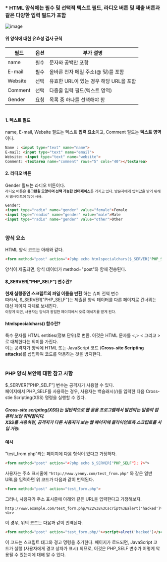 ### * HTML 양식에는 필수 및 선택적 텍스트 필드, 라디오 버튼 및 제출 버튼과 같은 다양한 입력 필드가 포함 <br>
![image](https://user-images.githubusercontent.com/117110034/199274783-7c78fa7a-2d65-4e7a-878d-8b6b48a4ae6a.png) <br>

#### 위 양식에 대한 유효성 검사 규칙

|**필드**|옵션|부가 설명|
|------|---|---|
|name|필수|문자와 공백만 포함|
|E-mail|필수|올바른 전자 메일 주소(@ 및)를 포함|
|Website|선택|유효한 URL이 있는 경우 해당 URL을 포함|
|Comment|선택|다중줄 입력 필드(텍스트 영역)|
|Gender|요청|목록 중 하나를 선택해야 함|

#

#### 1. 텍스트 필드
name, E-mail, Website 필드는 텍스트 **입력 요소**이고, Comment 필드는 **텍스트 영역**이다.
```html
Name : <input type="text" name="name">
E-mail: <input type="text" name="email">
Website: <input type="text" name="website">
Comment: <textarea name="comment" rows="5" cols="40"></textarea>
```

#### 2. 라디오 버튼
Gender 필드는 라디오 버튼이다. <br> <sub>라디오 버튼은 **동그란원 모양이며 선택 가능한 인터페이스**를 가지고 있다. 방문자에게 입력값을 받기 위해서 웹사이트에 많이 사용.</sub>
```html
Gender:
<input type="radio" name="gender" value="female">Female
<input type="readio" name="gender" value="male">Male
<input type="radio" name="gender" value="other">Other
```

#

### 양식 요소
HTML 양식 코드는 아래와 같다.

```html
<form method="post" action="<?php echo htmlspecialchars($_SERVER["PHP_SELF"]); ?>
```

양식이 제출되면, 양식 데이터가 method="post"와 함께 전송된다. <br>
#### $_SERVER["PHP_SELF"] 변수란?
**현재 실행중인 스크립트의 파일 이름을 반환** 하는 슈퍼 전역 변수 <br> 따라서, $_SERVER["PHP_SELF"]는 제출된 양식 데이터를 다른 페이지로 건너뛰는 대신 페이지 자체로 보내진다. <br> <sub> 이렇게 되면, 사용자는 양식과 동일한 페이지에서 오류 메세지를 받게 된다.</sub><br>
#### htmlspecialchars() 함수란?
특수 문자를 HTML entities(정보 단위)로 변환. 이것은 HTML 문자를 <,> &lt; 그리고 &gt;로 대체한다는 의미를 가진다. <br> 이는 공격자가 양식에 HTML 또는 JavaScript 코드 (**Cross-site Scripting attacks**)를 삽입하여 코드를 악용하는 것을 방지한다.

#

### PHP 양식 보안에 대한 참고 사항
$_SERVER["PHP_SELF"] 변수는 공격자가 사용할 수 있다.<br> 페이지에서 PHP_SELF를 사용하는 경우, 사용자는 백슬래시(/)를 입력한 다음 Cross-stie Scripting(XSS) 명령을 실행할 수 있다. <br>
##### Cross-site scripting(XSS)는 일반적으로 웹 응용 프로그램에서 발견되는 일종의 컴퓨터 보안 취약점이다. <br> XSS를 사용하면, 공격자가 다른 사용자가 보는 웹 페이지에 클라이언트측 스크립트를 사입 가능. <br>
#### 예시
"test_from.php"라는 페이지에 다음 형식이 있다고 가정하자. 
```html
<form method="post" action="<?php echo $_SERVER["PHP_SELF"]; ?>">
```
사용자는 주소 표시줄에 ```"http://www.yenny.com/test_from.php"``` 와 같은 일반 URL을 입력하면 위 코드가 다음과 같이 번역된다. 
```html
<form method="post" action="test_form.php">
```
그러나, 사용자가 주소 표시줄에 아래와 같은 URL을 입력한다고 가정해보자. <br>
```
http://www.example.com/test_form.php/%22%3E%3Cscript%3Ealert('hacked')%3C/script%3E <br>
```

이 경우, 위의 코드는 다음과 같이 번역된다.
```html
<form method="post" action="test_form.php/"><script>alret('hacked')</script>
```
이 코드는 스크립트 태그와 경고 명령을 추가한다. 페이지가 로드되면, JavaScript 코드가 실행 (사용자에게 경고 상자가 표시) 되므로, 이것은 PHP_SELF 변수가 어떻게 악용될 수 있는지에 대해 알 수 있다. <br>

##### <script> 태그 안에 모든 JavaScript 코드를 추가할 수 있다. <br> 공격자는 사용자를 다른 서버의 파일로 리디렉션할 수 있으며, 해당 파일에는 전역 변수를 변경하거나, 사용자 데이터를 저장하기 위해 양식을 다른 주소로 제출할 수 있는 악성 코드가 포함 된다.
  
#
  
### $_SERVER["PHP_SELF"] 악용을 피하는 방법
htmlspecialchars() 함수를 사용하여 피할 수 있다. 
  
#### 양식 코드
```html
<form method="post" action="<?php echo htmlspecialchars($_SERVER["PHP_SELF"]); ?>">
```
  
htmlspecialchars() 함수는 특수문자를 HTML entities로 변환하기 때문에, 공격자가 PHP_SELF 변수를 악용하려고 하면, 아래와 같은 결과가 출력된다.
```html
<form method="post" action="test_form.php/&quot;&gt;&lt;script&gt;alert('hacked')&lt;/script&gt;">
``` 
이렇게 되면, 악용 시도가 실패되고, 아무런 피해가 없다.
      
#

### PHP로 양식 데이터 유효성 검사
일단, PHP의 htmlspecialchars() 함수를 통해 **모든 변수를 전달** 해야 한다. <br> htmlspecialchars() 함수를 사용할 때, 사용자가 텍스트 필등 다음을 제출하려고 한다면: <br>
```
<script>location.href('http://www.hacked.com')</script>
```

아래와 같이 HTML escapde 코드로 저장되므로 실행 되지 않는다. <br>
```
&lt;script&gt;location.href('http://www.hacked.com')&lt;/script&gt;
```

이제 코드를 페이지나 이메일에 안전하게 표시할 수 있지만, 사용자가 약식을 제출할 때 두 가지 작업이 필요하다. <br>
1. 사용자가 입력 데이터에 불필요한 문자 (공백, 탭, 줄 바꿈) 입력 제거 - PHP trim() 함수 사용 <br>
2. 사용자가 입력 데이터에 백슬래시 (\) 입력 제거 - PHP stripslashes() 함수 사용 <br>
  
#### trim() 함수와 stripslashes() 함수를 사용한 스크립트 예시
```php
<?php 
// 변수를 정의하고 빈 값으로 설정
$name = $email = $gender = $comment = $website = "";

if ($_SERVER["REQUEST_METHOD"] == "POST") {
// $_SERVER["REQUEST_METHOD"]를 사용하여 양식이 제출 되었는지 확인
// REQUEST_METHOD가 POST이면, 양식이 제출된 것이며, 유효성 검사가 필요. 제출하지 않는 경우, 검사를 건너뛰고 빈 양식을 표시.
  $name = test_input($_["name"]);
  $email = test_input($_POST["email"]);
  $website = test_input($POST["website"]);
  $comment = test_input($POST["comment"]);
  $gender = test_input($POST["gender"]);
}

function test_input($data) {
  $data = trim($data); // 불필요한 문자 제거
  $data = stripslashes($data); // 백슬래시 제거
  $data = htmlspeicalchars($data); // 특수 문자를 HTML entities(정보 단위)로 변환 (XSS 방지)
  return $data;
}
?>
```
  
                                                                           
                                                                          

